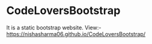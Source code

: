 # CodeLoversBootstrap
It is a static bootstrap website.
View:-https://nishasharma06.github.io/CodeLoversBootstrap/
